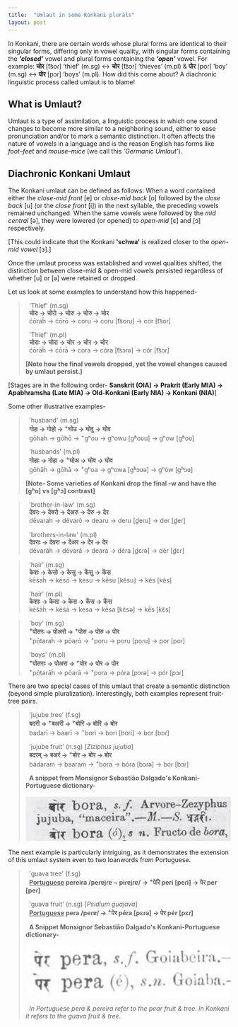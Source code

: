 ```yaml
---
title:  "Umlaut in some Konkani plurals"
layout: post
---
```

In Konkani, there are certain words whose plural forms are identical to their singular forms, differing only in vowel quality, with singular forms containing the **_'closed’_** vowel and plural forms containing the **_‘open’_** vowel. For example: **चोर** [t͡soɾ] ‘thief’ (m.sg) ↔ **चोर** [t͡sɔɾ] ‘thieves’ (m.pl) & **पोर** [poɾ] ‘boy’ (m.sg) ↔ **पोर** [pɔɾ] ‘boys’ (m.pl). How did this come about? A diachronic linguistic process called umlaut is to blame!

## What is Umlaut?
Umlaut is a type of assimilation, a linguistic process in which one sound changes to become more similar to a neighboring sound, either to ease pronunciation and/or to mark a semantic distinction. It often affects the nature of vowels in a language and is the reason English has forms like _foot–feet_ and _mouse–mice_ (we call this *'Germanic Umlaut'*).

## Diachronic Konkani Umlaut
The Konkani umlaut can be defined as follows: When a word contained either the _close-mid front_ [e] or _close-mid back_ [o]  followed by the _close back_ [u] (or the _close front_ [i]) in the next syllable, the preceding vowels remained unchanged. When the same vowels were followed by the _mid central_ [ə], they were lowered (or opened) to _open-mid_ [ɛ] and [ɔ] respectively. 

[This could indicate that the Konkani **'schwa'** is realized closer to the _open-mid vowel_ [ɜ].]

Once the umlaut process was established and vowel qualities shifted, the distinction between close-mid & open-mid vowels persisted regardless of whether [u] or [ə] were retained or dropped.

Let us look at some examples to understand how this happened-

> &nbsp; 'Thief' (m.sg) <br>
> &nbsp; **चोरः → चोरो → चोरु → चोरु → चोर​** <br>
> &nbsp; ćōraḣ → ćōrō → coru → coru [t͡soɾu] → cor [t͡soɾ]
>
> &nbsp; 'Thief' (m.pl) <br>
> &nbsp; **चोराः → चोरा → चोर → चोर → चोर​** <br>
> &nbsp; ćōrāḣ → ćōrā → cora → córa [t͡sɔɾə] → cór [t͡sɔɾ]
>
> **[Note how the final vowels dropped, yet the vowel changes caused by umlaut persist.]**

[Stages are in the following order- **Sanskrit (OIA) → Prakrit (Early MIA) → Apabhramsha (Late MIA) → Old-Konkani (Early NIA) → Konkani (NIA)**]

Some other illustrative examples-

> &nbsp; 'husband' (m.sg) <br>
> &nbsp; **गोहः → गोहो → <sup>+</sup>घोउ → घोवु → घोव​​** <br>
> &nbsp; gōhaḣ → gōhō → <sup>+</sup>gʰou → gʰowu [gʱoʋu] → gʰow [gʱoʋ]
>
> &nbsp; 'husbands' (m.pl) <br>
> &nbsp; **गोहाः → गोहा → <sup>+</sup>घोअ → घोव → घोव​​** <br>
> &nbsp; gōhāḣ → gōhā → <sup>+</sup>gʰoa → gʰowa [gʱɔʋə] → gʰów [gʱɔʋ]
>
> **[Note- Some varieties of Konkani drop the final -w and have the [gʱo] vs [gʱɔ] contrast]**


> &nbsp; 'brother-in-law' (m.sg) <br>
> &nbsp; **देवरः → देवरो → देअरु → देरु ​→ देर​** <br>
> &nbsp; dēvaraḣ → dēvarō → dearu → deru [d̻eɾu] → der [d̻eɾ]
>
> &nbsp; 'brothers-in-law' (m.pl) <br>
> &nbsp; **देवराः → देवरा → देअर → देर ​→ देर​** <br>
> &nbsp; dēvarāḣ → dēvarā → deara → déra [d̻ɛɾə] → dér [d̻ɛɾ] 


> &nbsp; 'hair' (m.sg) <br>
> &nbsp; **केशः → केसो → केसु → केंसु → केंस​** <br>
> &nbsp; kēśaḣ → kēsō → kesu → kẽsu [kẽsu] → kẽs [kẽs]
>
> &nbsp; 'hair' (m.pl) <br>
> &nbsp; **केशाः → केसा → केस → केंस → केंस​​** <br>
> &nbsp; kēśāḣ → kēśā → kesa → kẽ́sa [kɛ̃sə] → kẽ́s [kɛ̃s]


> &nbsp; 'boy' (m.sg) <br>
> &nbsp; **<sup>+</sup>पोतरः → पोअरो → <sup>+</sup>पोरु →  पोरु → पोर​** <br>
> &nbsp; <sup>+</sup>pōtaraḣ → pōarō → <sup>+</sup>poru → poru [poɾu] → por [poɾ]
>
> &nbsp; 'boys' (m.pl) <br>
> &nbsp; **<sup>+</sup>पोतराः → पोअरा → <sup>+</sup>पोर​ → पोर​ → पोर​​** <br>
> &nbsp; <sup>+</sup>pōtarāḣ → pōarā → <sup>+</sup>pora → póra [pɔɾə] → pór [pɔɾ]


There are two special cases of this umlaut that create a semantic distinction (beyond simple pluralization). Interestingly, both examples represent fruit-tree pairs.

> &nbsp; 'jujube tree' (f.sg) <br>
> &nbsp; **बदरी‌ → <sup>+</sup>बअरी → <sup>+</sup>बोरि → बोरि → बोर​** <br>
> &nbsp; badarī → baarī → <sup>+</sup>bori → bori [boɾi] → bor [boɾ] <br>
>
> &nbsp; 'jujube fruit' (n.sg) [_Ziziphus jujuba_] <br>
> &nbsp; **बदरम्‌ → बअरं → <sup>+</sup>बोर → बोर → बोर​** <br>
> &nbsp; bádaram → baaraṁ → <sup>+</sup>bora → bóra [bɔɾə] → bór [bɔɾ] <br>
>
> &nbsp; **A snippet from Monsignor Sebastião Dalgado's Konkani-Portuguese dictionary-** <br>
> &nbsp; <img src = "/assets/images/jujube.png" />

The next example is particularly intriguing, as it demonstrates the extension of this umlaut system even to two loanwords from Portuguese.

> &nbsp; 'guava tree' (f.sg) <br>
> &nbsp; **<ins>Portuguese</ins> pereira /peɾɐjɾɐ ~ pɨɾɐjɾɐ/ → <sup>+</sup>पेरि peri [peɾi] → पेर per [peɾ]** <br>
>
> &nbsp; 'guava fruit' (n.sg) [_Psidium guajava_] <br>
> &nbsp; **<ins>Portuguese</ins> pera /peɾɐ/ → <sup>+</sup>पेर​ péra [pɛɾə] → पेर​ pér [pɛɾ]** <br>
>
> &nbsp; **A Snippet Monsignor Sebastião Dalgado's Konkani-Portuguese dictionary-** <br>
> &nbsp; <img src = "/assets/images/dictionary_image.png" />
>
> &nbsp; _In Portuguese pera & pereira refer to the pear fruit & tree. In Konkani it refers to the guava fruit & tree._

